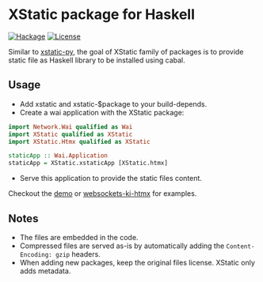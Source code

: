 # XStatic package for Haskell

[![Hackage](https://img.shields.io/hackage/v/xstatic.svg?logo=haskell)](https://hackage.haskell.org/package/xstatic)
[![License](https://img.shields.io/badge/License-BSD_3--Clause-blue.svg)](./xstatic/LICENSE)

Similar to [xstatic-py](https://github.com/xstatic-py/xstatic),
the goal of XStatic family of packages is to provide static file
as Haskell library to be installed using cabal.

## Usage

- Add xstatic and xstatic-$package to your build-depends.
- Create a wai application with the XStatic package:

```haskell
import Network.Wai qualified as Wai
import XStatic qualified as XStatic
import XStatic.Htmx qualified as XStatic

staticApp :: Wai.Application
staticApp = XStatic.xstaticApp [XStatic.htmx]
```

- Serve this application to provide the static files content.

Checkout the [demo](./demo-xstatic) or [websockets-ki-htmx](./demo-websockets-ki-htmx) for examples.

## Notes

- The files are embedded in the code.
- Compressed files are served as-is by automatically adding the `Content-Encoding: gzip` headers.
- When adding new packages, keep the original files license. XStatic only adds metadata.
